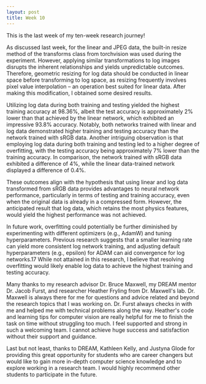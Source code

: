 ```yaml
---
layout: post
title: Week 10
---
```


This is the last week of my ten-week research journey!

As discussed last week, for the linear and JPEG data, the built-in resize method of the transforms class from torchvision was used during the experiment. However, applying similar transformations to log images disrupts the inherent relationships and yields unpredictable outcomes. Therefore, geometric resizing for log data should be conducted in linear space before transforming to log space, as resizing frequently involves pixel value interpolation – an operation best suited for linear data. After making this modification, I obtained some desired results.

Utilizing log data during both training and testing yielded the highest training accuracy at 98.36%, albeit the test accuracy is approximately 2% lower than that achieved by the linear network, which exhibited an impressive 93.8% accuracy. Notably, both networks trained with linear and log data demonstrated higher training and testing accuracy than the network trained with sRGB data. Another intriguing observation is that employing log data during both training and testing led to a higher degree of overfitting, with the testing accuracy being approximately 7% lower than the training accuracy. In comparison, the network trained with sRGB data exhibited a difference of 4%, while the linear data-trained network displayed a difference of 0.4%.

These outcomes align with the hypothesis that using linear and log data transformed from sRGB data provides advantages to neural network performance, particularly in terms of testing and training accuracy, even when the original data is already in a compressed form. However, the anticipated result that log data, which retains the most physics features, would yield the highest performance was not achieved.

In future work, overfitting could potentially be further diminished by experimenting with different optimizers (e.g., AdamW) and tuning hyperparameters. Previous research suggests that a smaller learning rate can yield more consistent log network training, and adjusting default hyperparameters (e.g., epsilon) for ADAM can aid convergence for log networks.17 While not attained in this research, I believe that resolving overfitting would likely enable log data to achieve the highest training and testing accuracy.

Many thanks to my research advisor Dr. Bruce Maxwell, my DREAM mentor Dr. Jacob Furst, and researcher Heather Fryling from Dr. Maxwell's lab. Dr. Maxwell is always there for me for questions and advice related and beyond the research topics that I was working on. Dr. Furst always checks in with me and helped me with technical problems along the way. Heather's code and learning tips for computer vision are really helpful for me to finish the task on time without struggling too much. I feel supported and strong in such a welcoming team. I cannot achieve huge success and satisfaction without their support and guidance.

Last but not least, thanks to DREAM, Kathleen Kelly, and Justyna Glode for providing this great opportunity for students who are career changers but would like to gain more in-depth computer science knowledge and to explore working in a research team. I would highly recommend other students to participate in the future.
